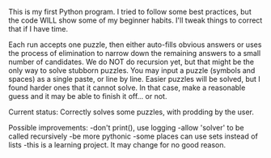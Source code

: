 This is my first Python program. I tried to follow some best practices, but the code WILL show
some of my beginner habits. I'll tweak things to correct that if I have time.

Each run accepts one puzzle, then either auto-fills obvious answers or uses the process of
elimination to narrow down the remaining answers to a small number of candidates.
We do NOT do recursion yet, but that might be the only way to solve stubborn puzzles.
You may input a puzzle (symbols and spaces) as a single paste, or line by line.
Easier puzzles will be solved, but I found harder ones that it cannot solve. In that case,
make a reasonable guess and it may be able to finish it off... or not.

Current status:
Correctly solves some puzzles, with prodding by the user.

Possible improvements:
-don't print(), use logging
-allow 'solver' to be called recursively
-be more pythonic
-some places can use sets instead of lists
-this is a learning project. It may change for no good reason.
